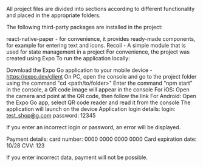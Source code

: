 All project files are divided into sections according to different functionality and placed in the appropriate folders.

The following third-party packages are installed in the project:

react-native-paper - for convenience, it provides ready-made components, for example for entering text and icons. Recoil - A simple module that is used for state management in a project For convenience, the project was created using Expo To run the application locally:

Download the Expo Go application to your mobile device - https://expo.dev/client
On PC, open the console and go to the project folder using the command "cd <path/to/folder>"
Enter the command “npm start” in the console, a QR code image will appear in the console
For iOS: Open the camera and point at the QR code, then follow the link
For Android: Open the Expo Go app, select QR code reader and read it from the console
The application will launch on the device
Application login details: login: test_shop@g.com password: 12345

If you enter an incorrect login or password, an error will be displayed.

Payment details: card number: 0000 0000 0000 0000 Card expiration date: 10/28 CVV: 123

If you enter incorrect data, payment will not be possible.
